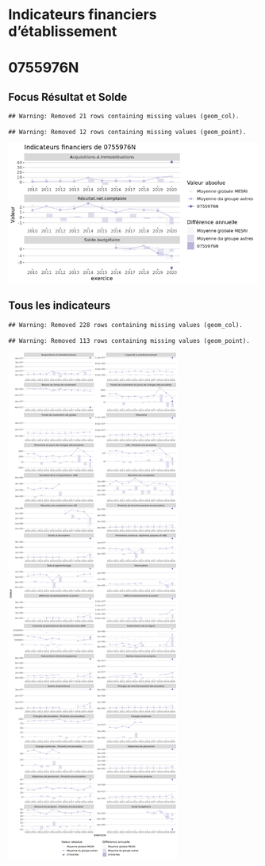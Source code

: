 Indicateurs financiers d’établissement
================

# 0755976N

## Focus Résultat et Solde

    ## Warning: Removed 21 rows containing missing values (geom_col).

    ## Warning: Removed 12 rows containing missing values (geom_point).

![](0755976n_files/figure-gfm/etab.focus-1.png)<!-- -->

## Tous les indicateurs

    ## Warning: Removed 228 rows containing missing values (geom_col).

    ## Warning: Removed 113 rows containing missing values (geom_point).

![](0755976n_files/figure-gfm/etab-1.png)<!-- -->
